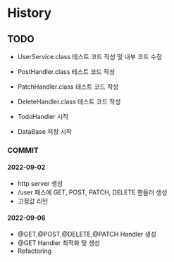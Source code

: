 # History
## TODO
- UserService.class 테스트 코드 작성 및 내부 코드 수정
- PostHandler.class 테스트 코드 작성
- PatchHandler.class 테스트 코드 작성
- DeleteHandler.class 테스트 코드 작성

- TodoHandler 시작
- DataBase 저장 시작

### COMMIT
####  2022-09-02
- http server 생성
- /user 패스에 GET, POST, PATCH, DELETE 핸들러 생성
- 고정값 리턴
#### 2022-09-06
- @GET,@POST,@DELETE,@PATCH Handler 생성
- @GET Handler 최적화 및 생성 
- Refactoring

